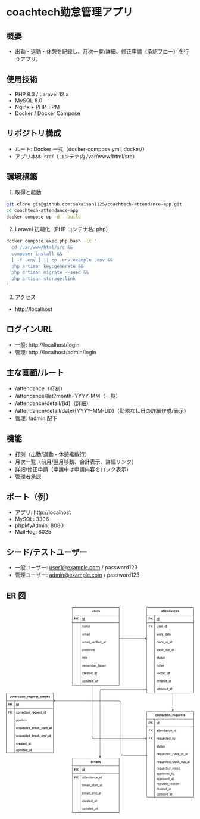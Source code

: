 # coachtech勤怠管理アプリ

## 概要
- 出勤・退勤・休憩を記録し、月次一覧/詳細、修正申請（承認フロー）を行うアプリ。

## 使用技術
- PHP 8.3 / Laravel 12.x
- MySQL 8.0
- Nginx + PHP-FPM
- Docker / Docker Compose

## リポジトリ構成
- ルート: Docker 一式（docker-compose.yml, docker/）
- アプリ本体: src/（コンテナ内 /var/www/html/src）

## 環境構築
1) 取得と起動
```bash
git clone git@github.com:sakaisan1125/coachtech-attendance-app.git
cd coachtech-attendance-app
docker compose up -d --build
```
2) Laravel 初期化（PHP コンテナ名: php）
```bash
docker compose exec php bash -lc '
  cd /var/www/html/src &&
  composer install &&
  [ -f .env ] || cp .env.example .env &&
  php artisan key:generate &&
  php artisan migrate --seed &&
  php artisan storage:link
'
```
3) アクセス
- http://localhost

## ログインURL
- 一般: http://localhost/login
- 管理: http://localhost/admin/login

## 主な画面/ルート
- /attendance（打刻）
- /attendance/list?month=YYYY-MM（一覧）
- /attendance/detail/{id}（詳細）
- /attendance/detail/date/{YYYY-MM-DD}（勤務なし日の詳細作成/表示）
- 管理: /admin 配下

## 機能
- 打刻（出勤/退勤・休憩複数行）
- 月次一覧（前月/翌月移動、合計表示、詳細リンク）
- 詳細/修正申請（申請中は申請内容をロック表示）
- 管理者承認

## ポート（例）
- アプリ: http://localhost
- MySQL: 3306
- phpMyAdmin: 8080
- MailHog: 8025

## シード/テストユーザー
- 一般ユーザー: user1@example.com / password123
- 管理ユーザー: admin@example.com / password123

## ER 図
![ER 図](../er-diagram.png)
